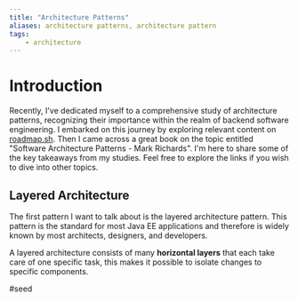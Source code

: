 ```yaml
---
title: "Architecture Patterns"
aliases: architecture patterns, architecture pattern
tags:
	- architecture
---
```


# Introduction

Recently, I've dedicated myself to a comprehensive study of architecture patterns, recognizing their importance within the realm of backend software engineering. I embarked on this journey by exploring relevant content on [roadmap.sh](https://roadmap.sh/backend). Then I came across a great book on the topic entitled "Software Architecture Patterns - Mark Richards". I'm here to share some of the key takeaways from my studies. Feel free to explore the links if you wish to dive into other topics.

## Layered Architecture

The first pattern I want to talk about is the layered architecture pattern. This pattern is the standard for most Java EE applications and therefore is widely known by most architects, designers, and developers.

A layered architecture consists of many **horizontal layers** that each take care of one specific task, this makes it possible to isolate changes to specific components.


#seed

